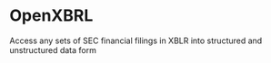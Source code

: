 # OpenXBRL
Access any sets of SEC financial filings in XBLR into structured and unstructured data form
